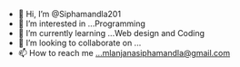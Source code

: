 - 👋 Hi, I’m @Siphamandla201
- 👀 I’m interested in ...Programming
- 🌱 I’m currently learning ...Web design and Coding
- 💞️ I’m looking to collaborate on ...
- 📫 How to reach me ...mlanjanasiphamandla@gmail.com

<!---
Siphamandla201/Siphamandla201 is a ✨ special ✨ repository because its `README.md` (this file) appears on your GitHub profile.
You can click the Preview link to take a look at your changes.
--->
